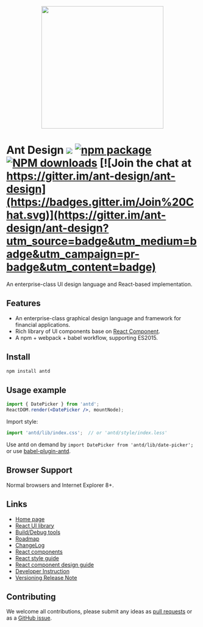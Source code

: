 <p align="center">
  <a href="http://ant.design">
    <img width="320" src="https://t.alipayobjects.com/images/rmsweb/T1B9hfXcdvXXXXXXXX.svg">
  </a>
</p>

# Ant Design [![](https://img.shields.io/travis/ant-design/ant-design.svg?style=flat-square)](https://travis-ci.org/ant-design/ant-design) [![npm package](https://img.shields.io/npm/v/antd.svg?style=flat-square)](https://www.npmjs.org/package/antd) [![NPM downloads](http://img.shields.io/npm/dm/antd.svg?style=flat-square)](https://npmjs.org/package/antd) [![Join the chat at https://gitter.im/ant-design/ant-design](https://badges.gitter.im/Join%20Chat.svg)](https://gitter.im/ant-design/ant-design?utm_source=badge&utm_medium=badge&utm_campaign=pr-badge&utm_content=badge)

An enterprise-class UI design language and React-based implementation.

## Features

- An enterprise-class graphical design language and framework for financial applications.
- Rich library of UI components base on [React Component](http://react-component.github.io/badgeboard/).
- A npm + webpack + babel workflow, supporting ES2015.

## Install

```bash
npm install antd
```

## Usage example

```jsx
import { DatePicker } from 'antd';
ReactDOM.render(<DatePicker />, mountNode);
```

Import style:

```jsx
import 'antd/lib/index.css';  // or 'antd/style/index.less'
```

Use antd on demand by `import DatePicker from 'antd/lib/date-picker';` or use [babel-plugin-antd](https://github.com/ant-design/babel-plugin-antd).


## Browser Support

Normal browsers and Internet Explorer 8+.


## Links

- [Home page](http://ant.design/)
- [React UI library](http://ant.design/docs/introduce)
- [Build/Debug tools](https://github.com/ant-tool/xtool/)
- [Roadmap](https://github.com/ant-design/ant-design/issues/9)
- [ChangeLog](CHANGELOG.md)
- [React components](http://react-component.github.io/)
- [React style guide](https://github.com/react-component/react-component.github.io/blob/master/docs/zh-cn/component-code-style.md)
- [React component design guide](https://github.com/react-component/react-component.github.io/blob/master/docs/zh-cn/component-design.md)
- [Developer Instruction](https://github.com/ant-design/ant-design/wiki/%E7%BD%91%E7%AB%99%E5%92%8C%E7%BB%84%E4%BB%B6%E5%BC%80%E5%8F%91%E8%AF%B4%E6%98%8E)
- [Versioning Release Note](https://github.com/ant-design/ant-design/wiki/%E7%89%88%E6%9C%AC%E5%8F%91%E5%B8%83%E6%B5%81%E7%A8%8B)


## Contributing

We welcome all contributions, please submit any ideas as [pull requests](https://github.com/ant-design/ant-design/pulls) or as a [GitHub issue](https://github.com/ant-design/ant-design/issues).
